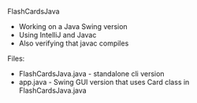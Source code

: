 FlashCardsJava
- Working on a Java Swing version
- Using IntelliJ and Javac
- Also verifying that javac compiles

Files:
- FlashCardsJava.java - standalone cli version
- app.java - Swing GUI version that uses Card class in FlashCardsJava.java
